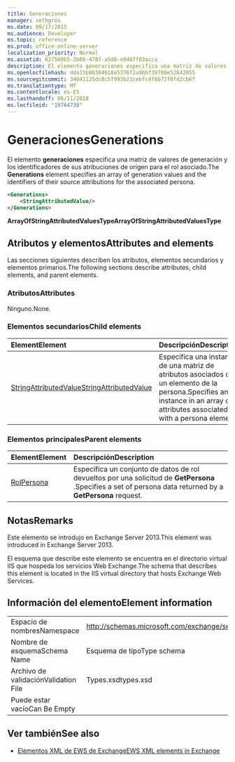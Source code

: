 ```yaml
---
title: Generaciones
manager: sethgros
ms.date: 09/17/2015
ms.audience: Developer
ms.topic: reference
ms.prod: office-online-server
localization_priority: Normal
ms.assetid: 637560b5-2b08-4787-a5d8-e0467f83acca
description: El elemento generaciones especifica una matriz de valores de generación y los identificadores de sus atribuciones de origen para el rol asociado.
ms.openlocfilehash: dda15b80304618e5376f2a9bbf39780e52842955
ms.sourcegitcommit: 34041125dc8c5f993b21cebfc4f8b72f0fd2cb6f
ms.translationtype: MT
ms.contentlocale: es-ES
ms.lasthandoff: 06/11/2018
ms.locfileid: "19764738"
---
```

# <a name="generations"></a><span data-ttu-id="f716a-103">Generaciones</span><span class="sxs-lookup"><span data-stu-id="f716a-103">Generations</span></span>

<span data-ttu-id="f716a-104">El elemento **generaciones** especifica una matriz de valores de generación y los identificadores de sus atribuciones de origen para el rol asociado.</span><span class="sxs-lookup"><span data-stu-id="f716a-104">The **Generations** element specifies an array of generation values and the identifiers of their source attributions for the associated persona.</span></span> 
  
```XML
<Generations>
    <StringAttributedValue/>
</Generations>
```

 <span data-ttu-id="f716a-105">**ArrayOfStringAttributedValuesType**</span><span class="sxs-lookup"><span data-stu-id="f716a-105">**ArrayOfStringAttributedValuesType**</span></span>
## <a name="attributes-and-elements"></a><span data-ttu-id="f716a-106">Atributos y elementos</span><span class="sxs-lookup"><span data-stu-id="f716a-106">Attributes and elements</span></span>

<span data-ttu-id="f716a-107">Las secciones siguientes describen los atributos, elementos secundarios y elementos primarios.</span><span class="sxs-lookup"><span data-stu-id="f716a-107">The following sections describe attributes, child elements, and parent elements.</span></span>
  
### <a name="attributes"></a><span data-ttu-id="f716a-108">Atributos</span><span class="sxs-lookup"><span data-stu-id="f716a-108">Attributes</span></span>

<span data-ttu-id="f716a-109">Ninguno.</span><span class="sxs-lookup"><span data-stu-id="f716a-109">None.</span></span>
  
### <a name="child-elements"></a><span data-ttu-id="f716a-110">Elementos secundarios</span><span class="sxs-lookup"><span data-stu-id="f716a-110">Child elements</span></span>

|<span data-ttu-id="f716a-111">**Element**</span><span class="sxs-lookup"><span data-stu-id="f716a-111">**Element**</span></span>|<span data-ttu-id="f716a-112">**Descripción**</span><span class="sxs-lookup"><span data-stu-id="f716a-112">**Description**</span></span>|
|:-----|:-----|
|[<span data-ttu-id="f716a-113">StringAttributedValue</span><span class="sxs-lookup"><span data-stu-id="f716a-113">StringAttributedValue</span></span>](stringattributedvalue.md) <br/> |<span data-ttu-id="f716a-114">Especifica una instancia de una matriz de atributos asociados con un elemento de la persona.</span><span class="sxs-lookup"><span data-stu-id="f716a-114">Specifies an instance in an array of attributes associated with a persona element.</span></span>  <br/> |
   
### <a name="parent-elements"></a><span data-ttu-id="f716a-115">Elementos principales</span><span class="sxs-lookup"><span data-stu-id="f716a-115">Parent elements</span></span>

|<span data-ttu-id="f716a-116">**Element**</span><span class="sxs-lookup"><span data-stu-id="f716a-116">**Element**</span></span>|<span data-ttu-id="f716a-117">**Descripción**</span><span class="sxs-lookup"><span data-stu-id="f716a-117">**Description**</span></span>|
|:-----|:-----|
|[<span data-ttu-id="f716a-118">Rol</span><span class="sxs-lookup"><span data-stu-id="f716a-118">Persona</span></span>](persona.md) <br/> |<span data-ttu-id="f716a-119">Especifica un conjunto de datos de rol devueltos por una solicitud de **GetPersona** .</span><span class="sxs-lookup"><span data-stu-id="f716a-119">Specifies a set of persona data returned by a **GetPersona** request.</span></span>  <br/> |
   
## <a name="remarks"></a><span data-ttu-id="f716a-120">Notas</span><span class="sxs-lookup"><span data-stu-id="f716a-120">Remarks</span></span>

<span data-ttu-id="f716a-121">Este elemento se introdujo en Exchange Server 2013.</span><span class="sxs-lookup"><span data-stu-id="f716a-121">This element was introduced in Exchange Server 2013.</span></span>
  
<span data-ttu-id="f716a-122">El esquema que describe este elemento se encuentra en el directorio virtual IIS que hospeda los servicios Web Exchange.</span><span class="sxs-lookup"><span data-stu-id="f716a-122">The schema that describes this element is located in the IIS virtual directory that hosts Exchange Web Services.</span></span>
  
## <a name="element-information"></a><span data-ttu-id="f716a-123">Información del elemento</span><span class="sxs-lookup"><span data-stu-id="f716a-123">Element information</span></span>

|||
|:-----|:-----|
|<span data-ttu-id="f716a-124">Espacio de nombres</span><span class="sxs-lookup"><span data-stu-id="f716a-124">Namespace</span></span>  <br/> |http://schemas.microsoft.com/exchange/services/2006/types  <br/> |
|<span data-ttu-id="f716a-125">Nombre de esquema</span><span class="sxs-lookup"><span data-stu-id="f716a-125">Schema Name</span></span>  <br/> |<span data-ttu-id="f716a-126">Esquema de tipo</span><span class="sxs-lookup"><span data-stu-id="f716a-126">Type schema</span></span>  <br/> |
|<span data-ttu-id="f716a-127">Archivo de validación</span><span class="sxs-lookup"><span data-stu-id="f716a-127">Validation File</span></span>  <br/> |<span data-ttu-id="f716a-128">Types.xsd</span><span class="sxs-lookup"><span data-stu-id="f716a-128">types.xsd</span></span>  <br/> |
|<span data-ttu-id="f716a-129">Puede estar vacío</span><span class="sxs-lookup"><span data-stu-id="f716a-129">Can Be Empty</span></span>  <br/> ||
   
## <a name="see-also"></a><span data-ttu-id="f716a-130">Ver también</span><span class="sxs-lookup"><span data-stu-id="f716a-130">See also</span></span>



- [<span data-ttu-id="f716a-131">Elementos XML de EWS de Exchange</span><span class="sxs-lookup"><span data-stu-id="f716a-131">EWS XML elements in Exchange</span></span>](ews-xml-elements-in-exchange.md)

